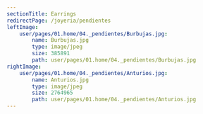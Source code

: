 ```yaml
---
sectionTitle: Earrings
redirectPage: /joyeria/pendientes
leftImage:
    user/pages/01.home/04._pendientes/Burbujas.jpg:
        name: Burbujas.jpg
        type: image/jpeg
        size: 385891
        path: user/pages/01.home/04._pendientes/Burbujas.jpg
rightImage:
    user/pages/01.home/04._pendientes/Anturios.jpg:
        name: Anturios.jpg
        type: image/jpeg
        size: 2764965
        path: user/pages/01.home/04._pendientes/Anturios.jpg
---
```


